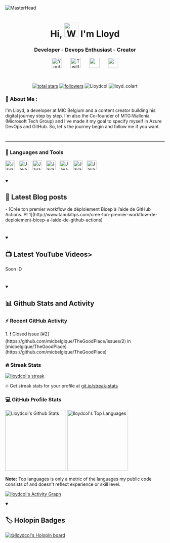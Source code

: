![MasterHead](https://img.freepik.com/free-vector/artificial-intelligence-robots-cyborg-with-infinity-symbol_107791-4668.jpg?w=1380&t=st=1667396276~exp=1667396876~hmac=7175535831f6fe20c973c9288710442809cada58b0d4e097456dac96936e37fb)

<h1 align="center"> Hi, <img src="https://raw.githubusercontent.com/nixin72/nixin72/master/wave.gif" 
         alt="Waving hand animated gif"
         height="45"
         width="45" /> I'm Lloyd</h1>
         
<h3 align="center">Developer - Devops Enthusiast - Creator</h3>

<!-- Social icons section -->
<p align="center">
  <a href="https://www.youtube.com/channel/UCbgTopUOJCunW_6CZjgxQhw"><img width="32px" alt="Youtube" title="Youtube" src="https://user-images.githubusercontent.com/55253106/200549739-5e98dbff-ae56-4afe-8581-4d8aca6ef85f.png"/></a>
  &#8287;&#8287;&#8287;&#8287;&#8287;
  <a href="https://twitter.com/lloyd_colart"><img width="32px" alt="Twitter" title="Twitter" src="https://user-images.githubusercontent.com/55253106/200549594-3d0b3a85-7aab-43ae-a511-8a4b43783647.png"/></a>
  &#8287;&#8287;&#8287;&#8287;&#8287;
  <a href="https://discord.gg/q2qZdRUc" alt="Discord" title="Discord Server"><img width="32px" src="https://user-images.githubusercontent.com/55253106/200549449-068008a9-37f6-4ef4-b03e-727cc8f6b47f.png"/></a>
  &#8287;&#8287;&#8287;&#8287;&#8287;
  <a href="https://dev.to/lloydcol" alt="dev.to" title="dev.to"><img width="32px" src="https://d2fltix0v2e0sb.cloudfront.net/dev-rainbow.svg"/></a>

</p>

<br/>

<!-- Social badges section -->
<!-- Badges with custom icons - https://github.com/DenverCoder1/custom-icon-badges -->
<!-- View counter - https://github.com/DenverCoder1/Simple-View-Counter -->
<p align="center">
        
  <a href="https://github.com/Lloydcol?tab=repositories&sort=stargazers">
    <img alt="total stars" title="Total stars on GitHub" src="https://custom-icon-badges.demolab.com/github/stars/Lloydcol?color=55960c&style=for-the-badge&labelColor=488207&logo=star"/></a>
         
  <a href="https://github.com/Lloydcol?tab=followers">
    <img alt="followers" title="Follow me on Github" src="https://custom-icon-badges.demolab.com/github/followers/Lloydcol?color=236ad3&labelColor=1155ba&style=for-the-badge&logo=person-add&label=Follow&logoColor=white"/></a>
  
  <a>
    <img src="https://komarev.com/ghpvc/?username=Lloydcol&label=Views&color=blue&style=plastic&style=for-the-badge" alt="Lloydcol"/></a>

  <a>
    <img src="https://img.shields.io/twitter/follow/lloyd_colart?logo=twitter&style=for-the-badge" alt="lloyd_colart"/></a>
         
</p>

### 💫 About Me :

<p>I'm Lloyd, a developer at MIC Belgium and a content creator building his digital journey step by step. 
I'm also the Co-founder of MTG:Wallonia (Microsoft Tech Group) and I've made it my goal to specify myself in Azure DevOps and GitHub. So, let's the journey begin and follow me if you want.</p>

#
---

### 🧰 Languages and Tools

<img align="left" alt="Java" width="30px" style="padding-right:10px;" src="https://cdn.jsdelivr.net/gh/devicons/devicon/icons/dotnetcore/dotnetcore-original.svg" />
<img align="left" alt="Java" width="30px" style="padding-right:10px;" src="https://cdn.jsdelivr.net/gh/devicons/devicon/icons/azure/azure-original-wordmark.svg"/>
<img align="left" alt="Java" width="30px" style="padding-right:10px;"  src="https://cdn.jsdelivr.net/gh/devicons/devicon/icons/git/git-original.svg" />
<img align="left" alt="Java" width="30px" style="padding-right:10px;" src="https://cdn.jsdelivr.net/gh/devicons/devicon/icons/github/github-original.svg" />
<img align="left" alt="Java" width="30px" style="padding-right:10px;" src="https://cdn.jsdelivr.net/gh/devicons/devicon/icons/docker/docker-original.svg" />
<img align="left" alt="Java" width="30px" style="padding-right:10px;" src="https://cdn.jsdelivr.net/gh/devicons/devicon/icons/kubernetes/kubernetes-plain.svg" />
<img align="left" alt="Java" width="30px" style="padding-right:10px;" src="https://cdn.jsdelivr.net/gh/devicons/devicon/icons/terraform/terraform-original.svg" /> 

<br />

#

<details open> 
  <summary><h2>📕 Latest Blog posts</h2></summary>
         <!-- BLOG-POST-LIST:START -->
- [Crée ton premier workflow de déploiement Bicep à l’aide de GitHub Actions. Pt 1](http://www.tanukitips.com/cree-ton-premier-workflow-de-deploiement-bicep-a-laide-de-github-actions)
<!-- BLOG-POST-LIST:END -->
</details>

#

<details open> 
  <summary><h2>📺 Latest YouTube Videos></summary>
         <!-- BEGIN YOUTUBE-CARDS -->
         <!-- END YOUTUBE-CARDS -->
         Soon :D
</details>



#

<details open> 
  <summary><h2>📊 Github Stats and Activity</h2></summary>

  <h3>⚡ Recent GitHub Activity</h3>        
    <!-- https://github.com/jamesgeorge007/github-activity-readme -->
    <!--START_SECTION:activity-->
1. ❗️ Closed issue [#2](https://github.com/micbelgique/TheGoodPlace/issues/2) in [micbelgique/TheGoodPlace](https://github.com/micbelgique/TheGoodPlace)
     <!--END_SECTION:activity-->
         
  <h3>🔥 Streak Stats</h3>
  <!-- GitHub Readme Streak Stats - https://github.com/lloydcol/github-readme-streak-stats -->
  <p>
    <a href="https://github.com/lloydcol/github-readme-streak-stats">
      <img title="🔥 Get streak stats for your profile at git.io/streak-stats" alt="lloydcol's streak" src="https://streak-stats.demolab.com/?user=DenverCoder1&theme=monokai-metallian&hide_border=true"/>
    </a>
    <p>🔥 Get streak stats for your profile at <a href="https://git.io/streak-stats">git.io/streak-stats</a></p>
  </p>

  <h3>💻 GitHub Profile Stats</h3>

  <!-- https://github.com/anuraghazra/github-readme-stats -->

<a href="https://github.com/anuraghazra/github-readme-stats"><img alt="Lloydcol's Github Stats" src="https://denvercoder1-github-readme-stats.vercel.app/api/?username=Lloydcol&show_icons=true&include_all_commits=true&count_private=true&theme=react&hide_border=true&bg_color=1F222E&title_color=F85D7F&icon_color=F8D866" height="192px"/></a>
  <a href="https://github.com/anuraghazra/github-readme-stats"><img alt="lloydcol's Top Languages" src="https://github-readme-stats.vercel.app/api/top-langs/?username=lloydcol&langs_count=8&layout=compact&theme=react&hide_border=true&bg_color=1F222E&title_color=F85D7F&icon_color=F8D866&hide=Jupyter%20Notebook" height="192px"/></a>
  <br/>

  <b>Note:</b> Top languages is only a metric of the languages my public code consists of and doesn't reflect experience or skill level.
  
  <!-- https://github.com/ashutosh00710/github-readme-activity-graph -->

  <a href="https://github.com/ashutosh00710/github-readme-activity-graph"><img alt="lloydcol's Activity Graph" src="https://github-readme-activity-graph.cyclic.app/graph/?username=lloydcol&bg_color=1F222E&color=F8D866&line=F85D7F&point=FFFFFF&hide_border=true" /></a>

</details>

<details open> 
  <summary><h2>🏷️ Holopin Badges</h2></summary>
         
  [![@lloydcol's Holopin board](https://holopin.me/lloydcol)](https://holopin.io/@lloydcol)
         
</details>

[website]: https://www.tanukitips.com/
